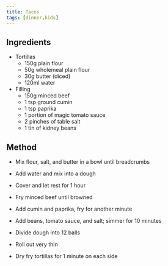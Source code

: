 ```yaml
---
title: Tacos
tags: [dinner,kids]
---
```


## Ingredients
- Tortillas
    - 150g plain flour
    - 50g wholemeal plain flour
    - 30g butter (diced)
    - 120ml water
- Filling
    - 150g minced beef
    - 1 tsp ground cumin
    - 1 tsp paprika
    - 1 portion of magic tomato sauce
    - 2 pinches of table salt
    - 1 tin of kidney beans

## Method
- Mix flour, salt, and butter in a bowl until breadcrumbs
- Add water and mix into a dough
- Cover and let rest for 1 hour

- Fry minced beef until browned
- Add cumin and paprika, fry for another minute
- Add beans, tomato sauce, and salt; simmer for 10 minutes
- Divide dough into 12 balls
- Roll out very thin
- Dry fry tortillas for 1 minute on each side